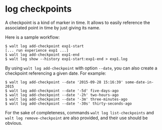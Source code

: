 
# log checkpoints

A checkpoint is a kind of marker in time. It allows to easily reference the associated point in time by just giving its name.

Here is a sample workflow:
```
$ walt log add-checkpoint exp1-start
[... run experience exp1 ...]
$ walt log add-checkpoint exp1-end
$ walt log show --history exp1-start:exp1-end > exp1.log
```

By using `walt log add-checkpoint` with option `--date`, you can also create a checkpoint referencing a given date. For example:
```
$ walt log add-checkpoint --date '2015-09-28 15:16:39' some-date-in-2015
$ walt log add-checkpoint --date '-5d' five-days-ago
$ walt log add-checkpoint --date '-2h' two-hours-ago
$ walt log add-checkpoint --date '-3m' three-minutes-ago
$ walt log add-checkpoint --date '-30s' thirty-seconds-ago
```

For the sake of completeness, commands `walt log list-checkpoints` and `walt log remove-checkpoint` are also provided, and their use should be obvious.
